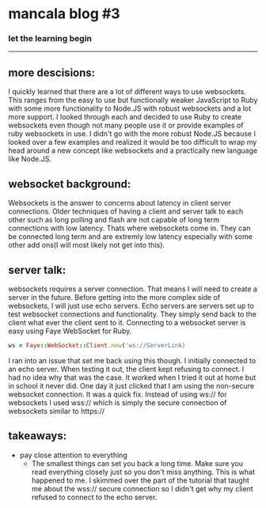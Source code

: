 # mancala blog #3
### let the learning begin

---------------------------------------

## more descisions:
I quickly learned that there are a lot of different ways to use websockets. This
ranges from the easy to use but functionally weaker JavaScript to Ruby with 
some more functionality to Node.JS with robust websockets and a lot more support.
I looked through each and decided to use Ruby to create websockets even though
not many people use it or provide examples of ruby websockets in use. I didn't go
with the more robust Node.JS because I looked over a few examples and realized it
would be too difficult to wrap my head around a new concept like websockets and 
a practically new language like Node.JS.

## websocket background:
Websockets is the answer to concerns about latency in client server connections.
Older techniques of having a client and server talk to each other such as long
polling and flash are not capable of long term connections with low latency. Thats
where websockets come in. They can be connected long term and are extremly low latency
especially with some other add ons(I will most likely not get into this). 

## server talk:
websockets requires a server connection. That means I will need to create a server
in the future. Before getting into the more complex side of websockets, I will 
just use echo servers. Echo servers are servers set up to test websocket connections
and functionality. They simply send back to the client what ever the client sent 
to it. Connecting to a websocket server is easy using Faye WebSocket for Ruby. 
```ruby
ws = Faye::WebSocket::Client.new('ws://ServerLink)
```
I ran into an issue that set me back using this though. I initially connected to
an echo server. When testing it out, the client kept refusing to connect. I had no
idea why that was the case. It worked when I tried it out at home but in school it
never did. One day it just clicked that I am using the non-secure websocket connection.
It was a quick fix. Instead of using ws:// for websockets I used wss:// which is
simply the secure connection of websockets similar to https://

## takeaways:
* pay close attention to everything
    * The smallest things can set you back a long time. Make sure you read everything
    closely just so you don't miss anything. This is what happened to me. I skimmed
over the part of the tutorial that taught me about the wss:// secure connection 
so I didn't get why my client refused to connect to the echo server. 